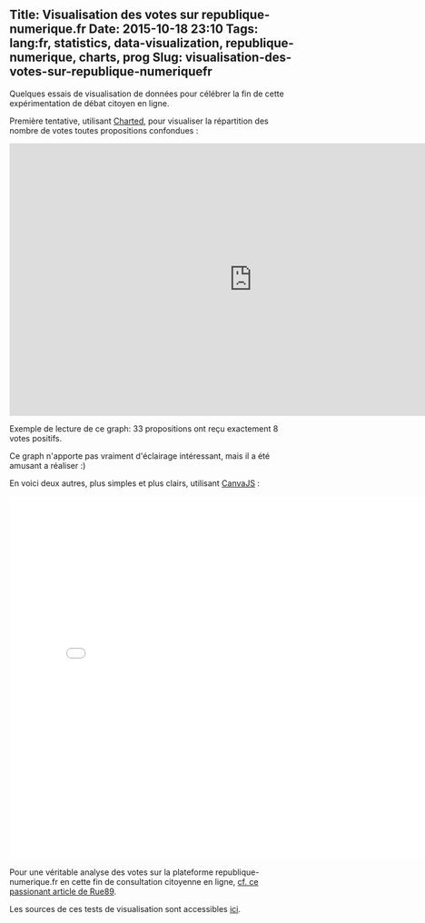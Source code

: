 Title: Visualisation des votes sur republique-numerique.fr
Date: 2015-10-18 23:10
Tags: lang:fr, statistics, data-visualization, republique-numerique, charts, prog
Slug: visualisation-des-votes-sur-republique-numeriquefr
---
Quelques essais de visualisation de données pour célébrer la fin de cette expérimentation de débat citoyen en ligne.

Première tentative, utilisant [Charted](//www.charted.co), pour visualiser la répartition des nombre de votes toutes propositions confondues :

<iframe width="853" height="480" src="https://www.charted.co/?{%22dataUrl%22%3A%22http%3A%2F%2Fchezsoi.org%2Flucas%2Frepublique-numerique%2Fvotes_counts_frequencies_histogram.csv%22%2C%22seriesNames%22%3A{%221%22%3A%22freq_no%22}%2C%22charts%22%3A[{%22type%22%3A%22line%22%2C%22rounding%22%3A%22off%22%2C%22title%22%3A%22Positive%2FNegative%2FReserved%20votes%20count%20frequencies%20distribution%22%2C%22note%22%3A%22Data%20from%20republique-numerique.fr%20on%202015%2F10%2F18%20at%20midnight%22}]}" frameborder="0" allowfullscreen></iframe>

Exemple de lecture de ce graph: 33 propositions ont reçu exactement 8 votes positifs.

Ce graph n'apporte pas vraiment d'éclairage intéressant, mais il a été amusant a réaliser :)

En voici deux autres, plus simples et plus clairs, utilisant [CanvaJS](http://canvasjs.com/) :

<iframe width="800" height="640" src="/lucas/republique-numerique/arguments_counts.html" frameborder="0" allowfullscreen></iframe>

Pour une véritable analyse des votes sur la plateforme republique-numerique.fr en cette fin de consultation citoyenne en ligne, [cf. ce passionant article de Rue89](http://rue89.nouvelobs.com/2015/10/18/loi-numerique-dernier-jour-sursaut-lobbys-261722).

Les sources de ces tests de visualisation sont accessibles [ici](//github.com/Lucas-C/republique-numerique-stats).
